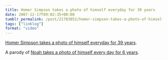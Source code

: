 ```yaml
---
title: Homer Simpson takes a photo of himself everyday for 39 years
date: 2007-12-17T09:02:35+00:00
tumblr_permalink: /post/21783052/homer-simpson-takes-a-photo-of-himself-everyday
tags: ["linklog"]
format: "video"
---
```


[Homer Simpson takes a photo of himself everyday for 39 years][1].

A parody of [Noah takes a photo of himself every day for 6 years][2].

[1]: https://www.youtube.com/watch?v=jJajXv1n_VI
[2]: https://www.youtube.com/watch?v=6B26asyGKDo
